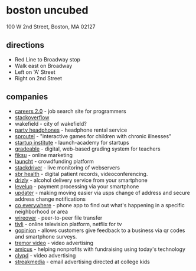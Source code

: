 boston uncubed
==============
100 W 2nd Street, Boston, MA 02127

directions
----------
* Red Line to Broadway stop
* Walk east on Broadway
* Left on 'A' Street
* Right on 2nd Street

companies
---------
* [careers 2.0](http://careers.stackoverflow.com/about) - job search site for programmers
* [stackoverflow](http://stackoverflow.com/)
* wakefield - city of wakefield?
* [party headphones](http://partyheadphones.com/) - headphone rental service
* [sproutel](www.sproutel.com) - "interactive games for children with chronic illnesses"
* [startup institute](startupinstitute.com) - launch-academy for startups
* [gradeable](www.gradeable.com) - digital, web-based grading system for teachers
* [fiksu](http://www.fiksu.com/company/company-overview) - online marketing
* [launcht](www.launcht.com) - crowdfunding platform
* [stackdriver](http://www.stackdriver.com/about-stackdriver/) - live monitoring of webservers
* [sbr health](http://www.sbrhealth.com/about-sbr) - digital patient records, videoconferencing.
* [drizly](http://www.drizly.com/about.php) - alcohol delivery service from your smartphone
* [levelup](https://www.thelevelup.com/jobs) - payment processing via your smartphone
* [updater](https://www.updater.com/about-us) - making moving easier via usps change of address and secure address change notifications
* [co everywhere](www.coeverywhere.com) - phone app to find out what's happening in a specific neighborhood or area
* [wireover](http://www.wireover.com/jobs/) - peer-to-peer file transfer
* [tivli](http://tivli.com/jobs/) - online television platform, netflix for tv
* [gopinion](http://www.gopinion.com/info/about) - allows customers give feedback to a business via qr codes and smartphone surveys.
* [tremor video](http://tremorvideo.com/about-us/) - video advertising
* [amicus](http://jobs.amicushq.com/) - helping nonprofits with fundraising using today's technology
* [clypd](http://www.clypd.com/) - video advertising
* [streakmedia](streakmedia.net) - email advertising directed at college kids
